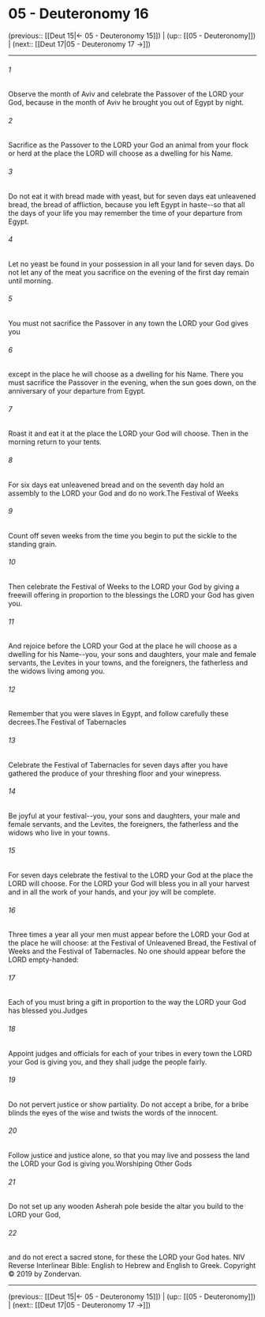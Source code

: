 # 05 - Deuteronomy 16

(previous:: [[Deut 15|← 05 - Deuteronomy 15]]) | (up:: [[05 - Deuteronomy]]) | (next:: [[Deut 17|05 - Deuteronomy 17 →]])

***


###### 1 
Observe the month of Aviv and celebrate the Passover of the LORD your God, because in the month of Aviv he brought you out of Egypt by night. 

###### 2 
Sacrifice as the Passover to the LORD your God an animal from your flock or herd at the place the LORD will choose as a dwelling for his Name. 

###### 3 
Do not eat it with bread made with yeast, but for seven days eat unleavened bread, the bread of affliction, because you left Egypt in haste--so that all the days of your life you may remember the time of your departure from Egypt. 

###### 4 
Let no yeast be found in your possession in all your land for seven days. Do not let any of the meat you sacrifice on the evening of the first day remain until morning. 

###### 5 
You must not sacrifice the Passover in any town the LORD your God gives you 

###### 6 
except in the place he will choose as a dwelling for his Name. There you must sacrifice the Passover in the evening, when the sun goes down, on the anniversary of your departure from Egypt. 

###### 7 
Roast it and eat it at the place the LORD your God will choose. Then in the morning return to your tents. 

###### 8 
For six days eat unleavened bread and on the seventh day hold an assembly to the LORD your God and do no work.The Festival of Weeks 

###### 9 
Count off seven weeks from the time you begin to put the sickle to the standing grain. 

###### 10 
Then celebrate the Festival of Weeks to the LORD your God by giving a freewill offering in proportion to the blessings the LORD your God has given you. 

###### 11 
And rejoice before the LORD your God at the place he will choose as a dwelling for his Name--you, your sons and daughters, your male and female servants, the Levites in your towns, and the foreigners, the fatherless and the widows living among you. 

###### 12 
Remember that you were slaves in Egypt, and follow carefully these decrees.The Festival of Tabernacles 

###### 13 
Celebrate the Festival of Tabernacles for seven days after you have gathered the produce of your threshing floor and your winepress. 

###### 14 
Be joyful at your festival--you, your sons and daughters, your male and female servants, and the Levites, the foreigners, the fatherless and the widows who live in your towns. 

###### 15 
For seven days celebrate the festival to the LORD your God at the place the LORD will choose. For the LORD your God will bless you in all your harvest and in all the work of your hands, and your joy will be complete. 

###### 16 
Three times a year all your men must appear before the LORD your God at the place he will choose: at the Festival of Unleavened Bread, the Festival of Weeks and the Festival of Tabernacles. No one should appear before the LORD empty-handed: 

###### 17 
Each of you must bring a gift in proportion to the way the LORD your God has blessed you.Judges 

###### 18 
Appoint judges and officials for each of your tribes in every town the LORD your God is giving you, and they shall judge the people fairly. 

###### 19 
Do not pervert justice or show partiality. Do not accept a bribe, for a bribe blinds the eyes of the wise and twists the words of the innocent. 

###### 20 
Follow justice and justice alone, so that you may live and possess the land the LORD your God is giving you.Worshiping Other Gods 

###### 21 
Do not set up any wooden Asherah pole beside the altar you build to the LORD your God, 

###### 22 
and do not erect a sacred stone, for these the LORD your God hates. NIV Reverse Interlinear Bible: English to Hebrew and English to Greek. Copyright © 2019 by Zondervan.

***

(previous:: [[Deut 15|← 05 - Deuteronomy 15]]) | (up:: [[05 - Deuteronomy]]) | (next:: [[Deut 17|05 - Deuteronomy 17 →]])
